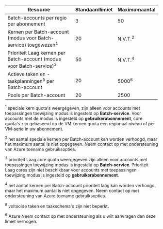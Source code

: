 | **Resource** | **Standaardlimiet** | **Maximumaantal** |
| --- | --- | --- |
| Batch-accounts per regio per abonnement | 3 |50 |
| Kernen per Batch-account (modus voor Batch-service) toegewezen<sup>1</sup> | 20 | N.V.T.<sup>2</sup> |
| Prioriteit Laag kernen per Batch-account (modus voor Batch-service)<sup>3</sup> | 50 | N.V.T.<sup>4</sup> |
| Actieve taken en -taakplanningen<sup>5</sup> per Batch-account | 20 | 5000<sup>6</sup> |
| Pools per Batch-account | 20 | 2500 |

<sup>1</sup> speciale kern quota's weergegeven, zijn alleen voor accounts met toepassingen toewijzing modus is ingesteld op **Batch-service**. Voor accounts met de modus is ingesteld op **gebruikerabonnement**, core quota's zijn gebaseerd op de VM kernen quota een regionaal niveau of per VM-serie in uw abonnement.

<sup>2</sup> het aantal speciale kernen per Batch-account kan worden verhoogd, maar het maximum aantal is niet opgegeven. Neem contact op met ondersteuning van Azure toename gebruiksopties.

<sup>3</sup> prioriteit Laag core quota weergegeven zijn alleen voor accounts met toepassingen toewijzing modus is ingesteld op **Batch-service**. Prioriteit Laag cores zijn niet beschikbaar voor accounts met toepassingen toewijzing modus is ingesteld op **gebruikerabonnement**.

<sup>4</sup> het aantal kernen per Batch-account prioriteit laag kan worden verhoogd, maar het maximum aantal is niet opgegeven. Neem contact op met ondersteuning van Azure toename gebruiksopties.

<sup>5</sup> voltooide taken en taakschema's zijn niet beperkt.

<sup>6</sup> Azure Neem contact op met ondersteuning als u wilt aanvragen dan deze limiet verhogen.
